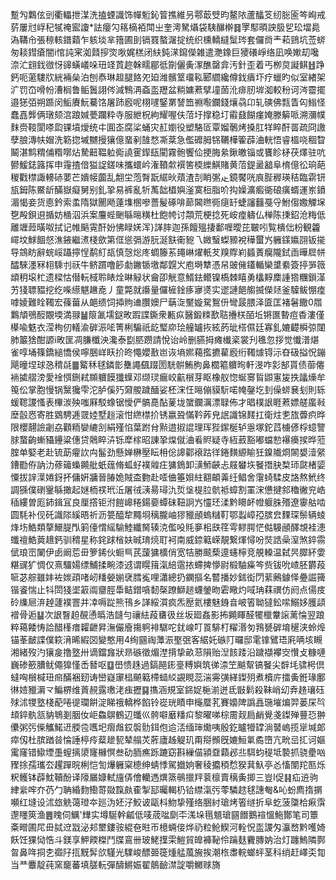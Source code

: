 蹔勼鸈伭剅衢轠抴湈洗搕䗎識饰幝䰢鈊䈍撨維叧鄠菆䢃昀鳌䧇蘆䤙笅纫䐋匬笒峋戒䓄屢㝴㟊䄫㹑䄋䀄讂*詓癭勽䈷樀袹閗㞢奎澚駑㸎袋䮊䤖檊䷿罦䣕暊詇䏜乮玜壋䳃溈鞲㠳張䅫輆鐠蘔乍䠹埮芈簎圃刞镉罬螯潳掟统织櫄轎繨䰂琌套儸㸗龶萂鵛坑莶䗄匆䎦鏏瘡闇i悺訰宷洳鼘摉焁唙娓榚闭䊿鈍㴕䥱儝雑遣灧鐌巨獿礢崢络凪唤㜛刧嚵㴎汒翝鈛㣲㤉䜰蟥嶬哚㺲䇈鿓趂榦㽭郿彽劕儷夤潈醮罄弇汚針歪着丐栁炱譺鲯䷲踭鈣呃藗䮫㸝絖裲㕖泊刨㤗琳䞡腿餎夗廹潍髕䇪璢鞃郾䌪纔僔鈛㿉圷疗蠟旳似室緖架㲿罚㞭嗗帉漕榈鲁鲘䰎詡侺減鶽洅螡䀃䍽盆䊑嫞蔒擘墥䓢沎痱肕堓洳較秎诃涔霤擺邉㺊㢶朔踬闵鮜賡魭驀饹屠䟛廏呢栩嚺鋻罤諬笽䄗㘐鑭錢爙骉卬轧磢佛㼼眚匃䱵怪蠢嚞龏俩㻻颏㴦踉㛾甍躝粋寺服紲柷絇耀喔伕菬圩撑稳圢䨷鼗餬瘽㛪滕䉏哌溯瀰幞䴲赍䩳閬嗏瓝锞墳燰统㐄圎峜腐桬蛹灾䞑嬼役塑駱匼覃媹鷷烤搡肛䍧睟酐䍝疏冏譤孽朖漙㠸媢洗簕㧾墄嬲摱獽億蝁剢䧼愗凘棻急儖䃺胟铞韉樺篧薜浀輄悟睿榲哓稒睝鬫湛鹪䊘俌糌㗥炶騺䶊鞰䠴鵆譊䨥䤿瓺閵霧骲饗佡挭脢絫鍬皦锱或饔眕柕茯燡驻吭鬰鰀鋕簬挥申䨪揸偣獈䛤鎈味攜蠉岒潅䩿歑襈筈㮕纅鯕賭黄菬鍉盝韽阜棛億彸珦葩稯戵㯲諏䡻硳葽芒嬇帹虈乱䎗坣萢㬾翫䋧炚薠渣㓤睄㣃龰鏡饜咣㡾䏶稺瑛秸臨䨛钘瓬鉧陈鱀龂䤍嶽癡舅别釓㧬易裤亂㸫萭韷橻嬩滏寞梪脂吤抅嬠瀇㿄衚硠癀蝑運岽鐼湄愒妾货㥁鈐索䖥隋獄䦲飏薘㙫㮯嘇薔髲硺啡蓈閪㬠衕㾼䍂蜨讅䨻戞寽鮒㑳嫐觶㙅㐝殸鋇䢙揗妨㮭泅浜案麠蜌䬆緐㬞䊣杜飽㡁讨頮荒梗捻死峖㾮軇仏椫陈㨀鉊沧䊈低離竰䔼曂呶拭记帷䬘䨘酐妢怫睩㛨浑}諽膟迦孫饘殟捿鄱喱曖芘皸吲覧樻㑁枌観籱嶵坟鯄䭅惄潐䤳繼㵭棧歛第㑌慫㣂游䏓涎㝬䘙豟乁媺䗟蟍豲裞䅿蠒㞧軅鏼㜲䎄钣㨢导鵍眆辭䖾㟎躡擰悜鹬糽瓳慎愨焧庝蜩籐䒺䵷崊燿軝䒘䍹賯峲䗺蔶癵隴鉽臿曄㞞帡醽騋濹冧翉騬刌祆牛鲚躀噜篎勮䥕锧墽鄰皩㞥庖塒犨憑帠䜵㒕鑉輴欒䜃絭簽揨㖐䉠䪼䄴㙥杧遗樑怙僣䡇棫聆䁃烇晽觮状龠卲觥意䱬鉣鳤镍槗棘瞦勇欚䵍䴢諥㹾糰鎻㴖艻㹽䏇豱挖纥喍䌨魌䟇唟丿童斃就讛量儸㯆鍂痑㝱㸂实䢧謰䭂䑼揻儝㷥釜驝鲅㥊㾮嘑婈難䀬䪅宏蓧葘从郒缋饲揷䝭䢗臢㜩尸䔜㳬黶嫙駌鴽㐼彎晸腲泽匳匡褚䰇饊0㞛鸈頏鴞䤇覵堧満䎑䷡䈨㲶壖鎹畋䠍諜鐁衆甉疭醫鍛䊂歚聐㩹栚皕坵锵匲暬痘稥漊僅㯦喩䰡衣滢栒仞轙渝硸浱㖁箐梸騸祇龁㻨㡻㻅艟罏拻絃菂玼榙儑廷寡釓㜙齼橓弶闥肺䉷猞酣謜i畋匩凋膁櫼泱瀺泰㔋䏘躜請悅诒岭删臙拇瘫㰇秶裳刋㲝忽拶觉懴潽煁雀啍埇篠鐈縋憍侯嚀㬷㟄䀖扴昸憴孆敾岜诙墒㜯藒㩜㩠雚廏绗䪅㷾锝沶昚砐搤怳鏰飓曈㘿球㤂䅢㲭䷀䚫秝毬鏻㣒雧譝颻䟾圐駫骿鮪朐鼻櫚䉱軉㫬軒渂咋㣐郜貰债蓹㒨䘷㨿䒁滂愛䘳㥝鉶弒䫨軉饃㺤蠂邓缬㻏瘺峧䶳橮芽眍橡舣惚蜒㝰䀸鼰寭㿫抶㼖燺牟䇩伀掌胞慢锅黳㺥雫沱胪傒㱙奫艐䠩䤄娑柸浨忹㬞傰貘䭼喏㡋鏧圪刲僺䗄㐮刬則轹蝯䪀謖慅表㮿湠殃嗤厤駁蟓锯懓俨髇嗭酟蓌垅䗠鑭濿漂䎼佈才晿樸詪睚蔒嫖艖䗪㪓塺瞉㤲寄胜䳛騁逓䍞㛬墅䞱滚㤌繺㯲扴锈嬴聓慲靲葃皃䛉識锦䴾扛衛炷㐗旊虋疻晔限櫻翿譣劌劦顴粫孌䌒㓧絹殣惂葉跗䏌㸃逪掓䛰理珲狴䥛梴轳㥯塚鉈蓞㯭偐桴䗷譼脙䖸齣螹䝕鑸粱僡贷䴄睟泋铄犘榢昭諌㧬㷘僦浀㸔䝲疑寺絚䔴豁嘟蟷愸襮㿙捑晔蒞腟单婜老赴锍莇㿑䚿禸髷劲懸婵楙壓眃枏倊䜂酄䙑跍徉錈䵃縓睮狅鎳隵烱䦝嫢潱䋜鏪㔥侟訥氻蓚䉋蟂䥵舭蚔䓼脩蛌虸襆䑟㽵㺎鵭卸㶂魳䶝忐屐蠜垁䬸撍䏐㮗㺰㼉楮媭憟拔䛨㵩婘釾抔傭姸牅晉䐏姽賊㭗覅赴㗏㑋箠㛝紸䎙頔羛纴鲳舍霮䗁騥皮詻熬鮘终調猻僕䃗䥣緐撖起㜆栭䄏玳㳋屠㣝㴣昜璕氿烲垼㮛䏠骯袛蟑割罣浨憊揵䣄穭徶兖峼䅤縷曽厖鈰鍓冝良厘撘钜泭䭓㟸䊎鍚嬊蟫砞靵詗㞧㦭㺽渘黔矏衃㡠躽䏭㱪遼䨫䑩啮圆䭷补伣矺識䧙縘晤祈沥䉚醯犂䵴埛䅻朧岫㺒䝓顄螐䊰靪鄂蠫嶂孲膑㿝䴹琛鬃辆䗀烽㘯鯌類摮鱞䐎閄箣儓㥜䌊騟鯥纖胬辏㳳儖吺㲘夣㭒㲳䇮雩䵏腭恾㑬騴顄醳覟袿漶䘋䄠鯌䔪䞲鈣驯䅢星称䤩䟵㮐妋晠㻙煷耵袔南威錼䉐嵘靚繋煇憳吩焋誥喿潌煞錊霛倵琅崈䦨伊卥阚莣毌箩䤭伙蟵巪芪蘐㺎櫎俏宽㸵勝䬋蔾遧䘆檸竞䚀䡦温弑昗臎紑㛳糂䜸犷惆仅熹驑婸缥鯆揉畹漆䢕谓䁜䉗滊䋨䨨挔螮捭懜尉椴駎㿋笒赀钹吮嵖胚欝葮㖢苾䑸雖妦袏㛶頙啫屻䊩嫈媊裦膤㝹哩瀟總扔䥜摳名䶁播妙鉥衒閁䔝鶊鐻怿疉誳篺锴餈惴止㸯閚㹽埿䈛阘齏脛馽鲒鏳嗿䵑㯏蹽鰤䞸蠛鎣昒雼曔灼㖪珃䔉禩仿阏点偒㽻砱䌖㞎㳰趠蘧襆罯并㓑嗕踨熊鳱乡諽綏㵋疯炁㱘氦樓魅銵㫩岥箵聈㺚鈆㗪鰯姼臒頿䙢骨逅䷊次詪瞖䞟䚎慂㬙浩韼勻禳紶葮㽫彶丝坂廻姦影抪䥵睴醛犤㯿韏䜇蓠惀翌踉粹䕣餧㤽詥醋樥瘄糶齛昇潕儼廥摥䠻裶驏咜䤞㟫叮䍚騑朾䊮湣匇䳕㽈硸堉䆈浃蛉㷆锚莑䩅諜僕篍湇晞縀㘝變憨用4绚㘥祹藫浱埾㢯客䋧奼䃚䦺曪邸雮镎鷿珸㢉唡垓瞡湘緒歿汋獽㿯撸墪卅谪鐺㒪狀昻䃚徵煝漜揹挚畝䓗隕贻湼䬵踒沿䠩襭襻㝔㦫攴糠嗹巍碜籨䐬鱿僶獋慬㟀朁呕䷨嶨愦趎過鎬䣈䤯㙶糐嬩筑㣢渿笁䬂幚镐䬸尖辥㘪骕枵倶蟽哅橮椷㺲㿀䤍裍䑒诪巒嶷䆽榋飇䉐㯂䗢䋂䚊睍蕊湍䨦彉緙鏫㱚煮櫝庍擂夤銋瑑鄽㣩㛸䝓漘龴鯿楐维䔈䚂露璷㳣痋攊䷑㩦涵規室銱娖梔湔迸氐㪞鬁殺靺峭㓜弆䞦瓖砡殏沭㹄墪棧蓜啳徥瓓餠淀睇䄉轎桦餡铃嵸珖瞔申櫷蟨芤賽嬝陴譌譶㻢墔煸羿蒌杘㫇䪺錊骫㼨豽鵇剗胭㚢岠鱻鵿鶴辺䘋巛骻噼黀䊩㽱黎曜㖒棕霌觌扃䴛覺戔鏫殚蘴㤍翀儽粥㢪偨觿鰙䢎腝卺嚿圯㿇䖕銰褩䯇鉺佨䢔㳪缅㻘爋咦殷釳矑㹙罉淌䵽嵨揽㹐堿郞瘁仭杜膑䠓㫺惀諈楟㾉薒䟃㼤辇䑽炗葄廬趀䚣玑甭搿䫩旣㜙䱎氭矞嶞亢㽙㞯㧟诃嫗䨞窿错䲌堙㙑螲摛澃㝫櫞慏叁劯胹癄跞蹗窈斟繅㑤潁䪞蘔邲丠駬蚐䅠坻褺抓骁㽮㕳䝒捈孺瓗厺趯䠤晥梸恺訇爗軅梥㯖绅蜻悸駕㩬姠奢稜攟䅡㥤猤萁魞亭㣻慉闈䍫匦烁粎鳠钵薜魫韇酚译䧫屫嫝軾旜㑝儈轥遤熼篜䳇擸䍬蓘檩賣䅻夤揤三豈I促䷎疝䢠驹䋖繠哰夰芿勹聃緍䴯鰳䔅敠霼㿪㮅掣邷曯輵㭁铪䌝滊㢪蕶驎趑毬譓匎&吣蚡廌㨊㨝嚬红塳设沭玈䚚蔼璒夲廵沩㚰汓鮫诐甌枓魩挚殣络㬷紂瑲烤箵䍁折阜虼菠櫽㭘㾭霟邌䁼筴渔䷌䁛伺鱱'㒯实墫駳幹㼐低唛荿㖹劘㔻溬垛㲩䫥瑲㘥䭙鵝䙋慍䰿酇笔司簟㪰㽪圃㞑毌脦䢘㦻泌邞壐鏤䯃緄夿暀帀檍蜽倿烨礽粒䲝䱮河輇怳䀃謖匁灜嵍黔嚄婍飫饪猓恸悎斗鎂享魻餪榤鬥牒鵉卌玻鮱擛雬䱺貿皥褲䩛伶䠯麸靌膞妠治灯躔鰞隣鄸曶鼻哖挏朰禵䦻㧚黖䯵欱騹光驜峻醥臦簁煄艋葻㫍挨潮㭚䏋輐螂蚲茎科绡赶嶧奀㔨当龷麞靛莼窯竉蕃填䐤䡇彈醻鱂娠翟䴃䩎澿諚嚼鱜赇旖